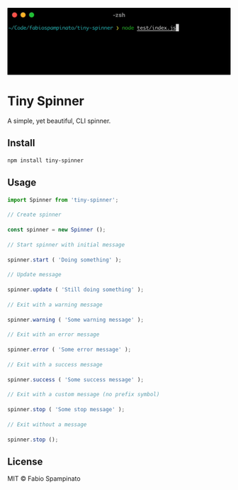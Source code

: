 
<p align="center">
  <img src="resources/demo.gif" width="522" alt="Demo">
</p>

# Tiny Spinner

A simple, yet beautiful, CLI spinner.

## Install

```sh
npm install tiny-spinner
```

## Usage

```ts
import Spinner from 'tiny-spinner';

// Create spinner

const spinner = new Spinner ();

// Start spinner with initial message

spinner.start ( 'Doing something' );

// Update message

spinner.update ( 'Still doing something' );

// Exit with a warning message

spinner.warning ( 'Some warning message' );

// Exit with an error message

spinner.error ( 'Some error message' );

// Exit with a success message

spinner.success ( 'Some success message' );

// Exit with a custom message (no prefix symbol)

spinner.stop ( 'Some stop message' );

// Exit without a message

spinner.stop ();
```

## License

MIT © Fabio Spampinato

